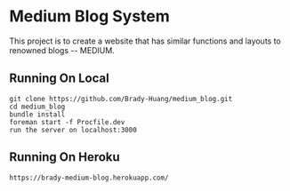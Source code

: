 # Medium Blog System

This project is to create a website that has similar functions and layouts to renowned blogs -- MEDIUM.

## Running On Local
```
git clone https://github.com/Brady-Huang/medium_blog.git
cd medium_blog
bundle install
foreman start -f Procfile.dev
run the server on localhost:3000
```

## Running On Heroku
```
https://brady-medium-blog.herokuapp.com/
```